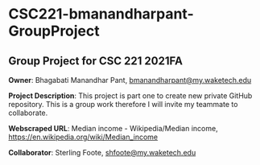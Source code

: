# CSC221-bmanandharpant-GroupProject

 ## Group Project for CSC 221 2021FA

**Owner**: Bhagabati Manandhar Pant, bmanandharpant@my.waketech.edu

**Project Description**: This project  is part one to create new private GitHub repository. This is a group work therefore I will invite my teammate to collaborate. 

**Webscraped URL**: Median income - Wikipedia/Median income, https://en.wikipedia.org/wiki/Median_income

**Collaborator**: Sterling Foote, shfoote@my.waketech.edu 
